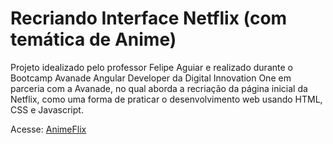 # Recriando Interface Netflix (com temática de Anime)
Projeto idealizado pelo professor Felipe Aguiar e realizado durante o Bootcamp Avanade Angular Developer da Digital Innovation One em parceria com a Avanade, no qual aborda a recriação da página inicial da Netflix, como uma forma de praticar o desenvolvimento web usando HTML, CSS e Javascript.

Acesse: [AnimeFlix](https://brantheoliver.github.io/recriando_interface_netflix/)
